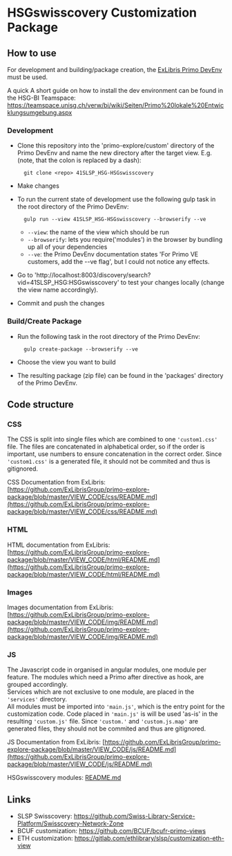 # HSGswisscovery Customization Package
## How to use
For development and building/package creation, the [ExLibris Primo DevEnv](https://github.com/ExLibrisGroup/primo-explore-devenv) must be used.

A quick A short guide on how to install the dev environment can be found in the HSG-BI Teamspace: https://teamspace.unisg.ch/verw/bi/wiki/Seiten/Primo%20lokale%20Entwicklungsumgebung.aspx 

### Development
* Clone this repository into the 'primo-explore/custom' directory of the Primo DevEnv and name the new directory after the target view. E.g. (note, that the colon is replaced by a dash):

		git clone <repo> 41SLSP_HSG-HSGswisscovery		
* Make changes
* To run the current state of development use the following gulp task in the root directory of the Primo DevEnv:

		gulp run --view 41SLSP_HSG-HSGswisscovery --browserify --ve
	* `--view`: the name of the view which should be run
	* `--browserify`: lets you require('modules') in the browser by bundling up all of your dependencies
	* `--ve`: the Primo DevEnv documentation states 'For Primo VE customers, add the --ve flag', but I could not notice any effects.
* Go to 'http://localhost:8003/discovery/search?vid=41SLSP_HSG:HSGswisscovery' to test your changes locally (change the view name accordingly).
* Commit and push the changes

### Build/Create Package
* Run the following task in the root directory of the Primo DevEnv:

		gulp create-package --browserify --ve
* Choose the view you want to build
* The resulting package (zip file) can be found in the 'packages' directory of the Primo DevEnv.

## Code structure
### CSS
The CSS is split into single files which are combined to one `'custom1.css'` file. The files are concatenated in alphabetical order, so if the order is important, use numbers to ensure concatenation in the correct order.
Since `'custom1.css'` is a generated file, it should not be commited and thus is gitignored.

CSS Documentation from ExLibris: [https://github.com/ExLibrisGroup/primo-explore-package/blob/master/VIEW_CODE/css/README.md](https://github.com/ExLibrisGroup/primo-explore-package/blob/master/VIEW_CODE/css/README.md)

### HTML
HTML documentation from ExLibris: [https://github.com/ExLibrisGroup/primo-explore-package/blob/master/VIEW_CODE/html/README.md](https://github.com/ExLibrisGroup/primo-explore-package/blob/master/VIEW_CODE/html/README.md)

### Images
Images documentation from ExLibris: [https://github.com/ExLibrisGroup/primo-explore-package/blob/master/VIEW_CODE/img/README.md](https://github.com/ExLibrisGroup/primo-explore-package/blob/master/VIEW_CODE/img/README.md)

### JS
The Javascript code in organised in angular modules, one module per feature. The modules which need a Primo after directive as hook, are grouped accordingly. \
Services which are not exclusive to one module, are placed in the `'services'` directory. \
All modules must be imported into `'main.js'`, which is the entry point for the customization code. Code placed in `'main.js'` is will be used 'as-is' in the resulting `'custom.js'` file.
Since `'custom.'` and `'custom.js.map'` are generated files, they should not be commited and thus are gitignored.

JS Documentation from ExLibris: [https://github.com/ExLibrisGroup/primo-explore-package/blob/master/VIEW_CODE/js/README.md](https://github.com/ExLibrisGroup/primo-explore-package/blob/master/VIEW_CODE/js/README.md)

HSGswisscovery modules: [README.md](js/modules/README.md)

## Links
* SLSP Swisscovery: https://github.com/Swiss-Library-Service-Platform/Swisscovery-Network-Zone
* BCUF customization: https://github.com/BCUF/bcufr-primo-views
* ETH customization: https://gitlab.com/ethlibrary/slsp/customization-eth-view
